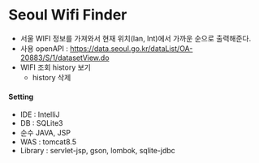  # Seoul Wifi Finder
 
 - 서울 WIFI 정보를 가져와서 현재 위치(lan, lnt)에서 가까운 순으로 출력해준다.
 - 사용 openAPI : https://data.seoul.go.kr/dataList/OA-20883/S/1/datasetView.do <br/>
 - WIFI 조회 history 보기
   - history 삭제
 
 #### Setting
 - IDE : IntelliJ
 - DB : SQLite3
 - 순수 JAVA, JSP
 - WAS : tomcat8.5
 - Library : servlet-jsp, gson, lombok, sqlite-jdbc
